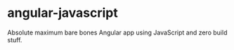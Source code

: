 # angular-javascript
Absolute maximum bare bones Angular app using JavaScript and zero build stuff.
